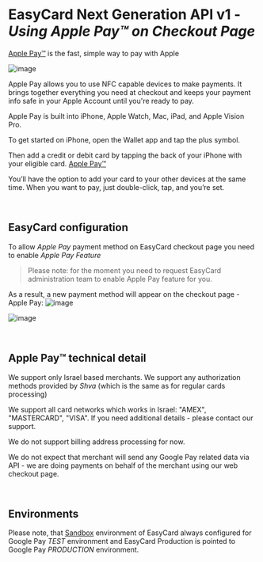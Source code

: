 EasyCard Next Generation API v1 - _Using Apple Pay&trade; on Checkout Page_
=================================================================

[Apple Pay&trade;](https://www.apple.com/apple-pay/) is the fast, simple way to pay with Apple

 ![image](https://github.com/user-attachments/assets/dcab99d1-4ea9-4095-acc0-893b53acf54a)


Apple Pay allows you to use NFC capable devices to make payments. It brings together everything you need at checkout and keeps your payment info safe in your Apple Account until you're ready to pay.

Apple Pay is built into iPhone, Apple Watch, Mac, iPad, and Apple Vision Pro. 

To get started on iPhone, open the Wallet app and tap the plus symbol.

Then add a credit or debit card by tapping the back of your iPhone with your eligible card. [Apple Pay&trade;](https://www.apple.com/apple-pay/) 

You’ll have the option to add your card to your other devices at the same time. When you want to pay, just double-click, tap, and you’re set. 

<br/>

EasyCard configuration
-----------------------------------------------------------------

To allow _Apple Pay_ payment method on EasyCard checkout page you need to enable _Apple Pay Feature_

>Please note: for the moment you need to request EasyCard administration team to enable Apple Pay feature for you.

As a result, a new payment method will appear on the checkout page - Apple Pay:
![image](https://github.com/user-attachments/assets/f1342b24-532a-4ea2-a32d-035102f15bf3)

![image](https://github.com/user-attachments/assets/9fe27d55-86d8-4378-97d1-4ad5612f98b8)

<br/>

Apple Pay&trade; technical detail
-----------------------------------------------------------------


We support only Israel based merchants. We support any authorization methods provided by _Shva_ (which is the same as for regular cards processing)

We support all card networks which works in Israel: "AMEX", "MASTERCARD", "VISA". If you need additional details - please contact our support.

We do not support billing address processing for now.

We do not expect that merchant will send any Google Pay related data via API - we are doing payments on  behalf of the merchant using our web checkout page.

<br/>

Environments
-----------------------------------------------------------------
 
 Please note, that [Sandbox](Readme.md#environments) environment of EasyCard always configured for Google Pay _TEST_ environment and EasyCard Production is pointed to Google Pay _PRODUCTION_ environment.
